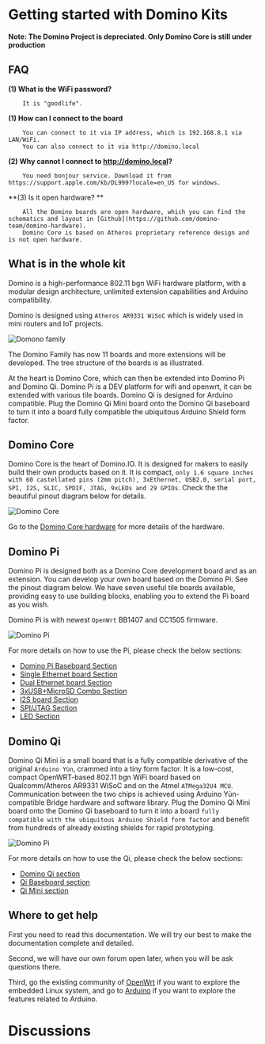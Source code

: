 
Getting started with Domino Kits
===================



**Note: The Domino Project is depreciated. Only Domino Core is still under production** 



FAQ
-------------------

**(1) What is the WiFi password?**

```
	It is "goodlife".
```

**(1) How can I connect to the board**

```
	You can connect to it via IP address, which is 192.168.8.1 via LAN/WiFi.
	You can also connect to it via http://domino.local
```

**(2) Why cannot I connect to http://domino.local?**

```
	You need bonjour service. Download it from https://support.apple.com/kb/DL999?locale=en_US for windows.
```

**(3) Is it open hardware? **

```
	All the Domino boards are open hardware, which you can find the schematics and layout in [Github](https://github.com/domino-team/domino-hardware).
	Domino Core is based on Atheros proprietary reference design and is not open hardware.

```


What is in the whole kit
------------------------

Domino is a high-performance 802.11 bgn WiFi hardware platform, with a modular design architecture, unlimited extension capabilities and Arduino compatibility.

Domino is designed using `Atheros AR9331 WiSoC` which is widely used in mini routers and IoT projects.

![Domono family](https://static.gl-inet.com/docs/en/2.x/domino/src/tree.jpg)

The Domino Family has now 11 boards and more extensions will be developed. The tree structure of the boards is as illustrated.

At the heart is Domino Core, which can then be extended into Domino Pi and Domino Qi. Domino Pi is a DEV platform for wifi and openwrt, it can be extended with various tile boards. Domino Qi is designed for Arduino compatible. Plug the Domino Qi Mini board onto the Domino Qi baseboard to turn it into a board fully compatible the ubiquitous Arduino Shield form factor.


Domino Core
--------------

Domino Core is the heart of Domino.IO. It is designed for makers to easily build their own products based on it. It is compact, `only 1.6 square inches with 60 castellated pins (2mm pitch), 3xEthernet, USB2.0, serial port, SPI, I2S, SLIC, SPDIF, JTAG, 9xLEDs and 29 GPIOs`. Check the the beautiful pinout diagram below for details.

![Domino Core](https://static.gl-inet.com/docs/en/2.x/domino/src/core.png)

Go to the [Domino Core hardware](#!domino/hardware/core.md) for more details of the hardware.






Domino Pi
---------------

Domino Pi is designed both as a Domino Core development board and as an extension. You can develop your own board based on the Domino Pi. See the pinout diagram below. We have seven useful tile boards available, providing easy to use building blocks, enabling you to extend the Pi board as you wish.

Domino Pi is with newest `OpenWrt` BB1407 and CC1505 firmware.

![Domino Pi](https://static.gl-inet.com/docs/en/2.x/domino/src/domino-pi.png)

For more details on how to use the Pi, please check the below sections:
-  [Domino Pi Baseboard Section](pi/pi.md) 
-  [Single Ethernet board Section](pi/single_eth.md) 
-  [Dual Ethernet board Section](pi/dual_eth.md) 
-  [3xUSB+MicroSD Combo Section](pi/usb_combo.md) 
-  [I2S board Section](pi/i2s.md) 
-  [SPI/JTAG Section](pi/spi_jtag.md) 
-  [LED Section](pi/led.md) 







Domino Qi
-----------------
Domino Qi Mini is a small board that is a fully compatible derivative of the original `Arduino Yùn`, crammed into a tiny form factor. It is a low-cost, compact OpenWRT-based 802.11 bgn WiFi board based on Qualcomm/Atheros AR9331 WiSoC and on the Atmel `ATMega32U4 MCU`. Communication between the two chips is achieved using Arduino Yùn-compatible Bridge hardware and software library.
Plug the Domino Qi Mini board onto the Domino Qi baseboard to turn it into a board `fully compatible with the ubiquitous Arduino Shield form factor` and benefit from hundreds of already existing shields for rapid prototyping.

![Domino Pi](https://static.gl-inet.com/docs/en/2.x/domino/src/domino-qi.png)

For more details on how to use the Qi, please check the below sections:
-  [Domino Qi section](#!domino/qi/index.md) 
-  [Qi Baseboard section](qi/base.md) 
-  [Qi Mini section](qi/mini.md) 





Where to get help
------------------

First you need to read this documentation. We will try our best to make the documentation complete and detailed.

Second, we will have our own forum open later, when you will be ask questions there.

Third, go the existing community of [OpenWrt](http://www.openwrt.org) if you want to explore the embedded Linux system, and go to [Arduino](http://arduino.cc) if you want to explore the features related to Arduino.


# Discussions
